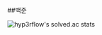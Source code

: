 
 ##백준

![hyp3rflow's solved.ac stats](https://github-readme-solvedac.hyp3rflow.vercel.app/api/?handle=chltmdgh522)
